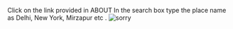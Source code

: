 Click on the link provided in ABOUT 
In the search box type the place name as Delhi, New York, Mirzapur etc .
<img src="https://cardinalwxservice.com/wp-content/uploads/2019/09/Fall-1.jpg" alt="sorry"/>
